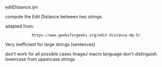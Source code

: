 editDistance.ijm

compute the Edit Distance between two strings

adapted from:
 				
 				https://www.geeksforgeeks.org/edit-distance-dp-5/
 	
 	
Very inefficient for large strings (sentences)
 	
don't work for all possible cases
ImageJ macro language don't distinguish lowercase from uppercase strings
